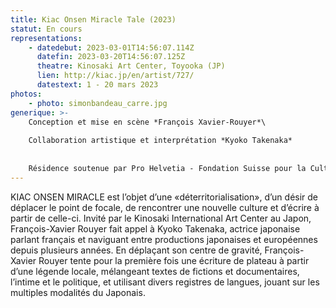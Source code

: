 ```yaml
---
title: Kiac Onsen Miracle Tale (2023)
statut: En cours
representations:
    - datedebut: 2023-03-01T14:56:07.114Z
      datefin: 2023-03-20T14:56:07.125Z
      theatre: Kinosaki Art Center, Toyooka (JP)
      lien: http://kiac.jp/en/artist/727/
      datestext: 1 - 20 mars 2023
photos:
    - photo: simonbandeau_carre.jpg
generique: >-
    Conception et mise en scène *François Xavier-Rouyer*\
    
    Collaboration artistique et interprétation *Kyoko Takenaka*
    
    
    Résidence soutenue par Pro Helvetia - Fondation Suisse pour la Culture, et le Kinosaki Arts Center de Toyooka
---
```


KIAC ONSEN MIRACLE est l’objet d’une «déterritorialisation», d’un désir de déplacer le point de focale, de rencontrer une nouvelle culture et d’écrire à partir de celle-ci. Invité par le Kinosaki International Art Center au Japon, François-Xavier Rouyer fait appel à Kyoko Takenaka, actrice japonaise parlant français et naviguant entre productions japonaises et européennes depuis plusieurs années. En déplaçant son centre de gravité, François-Xavier Rouyer tente pour la première fois une écriture de plateau à partir d’une légende locale, mélangeant textes de fictions et documentaires, l’intime et le politique, et utilisant divers registres de langues, jouant sur les multiples modalités du Japonais.
